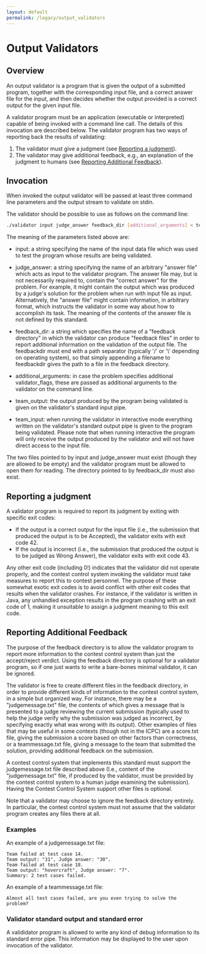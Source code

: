 ```yaml
---
layout: default
permalink: /legacy/output_validators
---
```

# Output Validators

## Overview

An output validator is a program that is given the output of a submitted
program, together with the corresponding input file, and a correct
answer file for the input, and then decides whether the output provided
is a correct output for the given input file.

A validator program must be an application (executable or interpreted)
capable of being invoked with a command line call. The details of this
invocation are described below. The validator program has two ways of
reporting back the results of validating:


1.  The validator must give a judgment (see [Reporting a
    judgment](#reporting-a-judgment "wikilink")).
2.  The validator may give additional feedback, e.g., an explanation of
    the judgment to humans (see [Reporting Additional Feedback](#reporting-additional-feedback "wikilink")).

## Invocation

When invoked the output validator will be passed at least three command
line parameters and the output stream to validate on stdin.

The validator should be possible to use as follows on the command line:

```sh
./validator input judge_answer feedback_dir [additional_arguments] < team_output [ > team_input ]
```

The meaning of the parameters listed above are:

  - input: a string specifying the name of the input data file which was
    used to test the program whose results are being validated.

  - judge\_answer: a string specifying the name of an arbitrary "answer
    file" which acts as input to the validator program. The answer file
    may, but is not necessarily required to, contain the "correct
    answer" for the problem. For example, it might contain the output
    which was produced by a judge's solution for the problem when run
    with input file as input. Alternatively, the "answer file" might
    contain information, in arbitrary format, which instructs the
    validator in some way about how to accomplish its task. The meaning
    of the contents of the answer file is not defined by this standard.

  - feedback\_dir: a string which specifies the name of a "feedback
    directory" in which the validator can produce "feedback files" in
    order to report additional information on the validation of the
    output file. The feedbackdir must end with a path separator
    (typically '/' or '\\' depending on operating system), so that
    simply appending a filename to feedbackdir gives the path to a file
    in the feedback directory.

  - additional\_arguments: in case the problem specifies additional
    validator\_flags, these are passed as additional arguments to the
    validator on the command line.

  - team\_output: the output produced by the program being validated is
    given on the validator's standard input pipe.

  - team\_input: when running the validator in interactive mode
    everything written on the validator's standard output pipe is given
    to the program being validated. Please note that when running
    interactive the program will only receive the output produced by the
    validator and will not have direct access to the input file.

The two files pointed to by input and judge\_answer must exist (though
they are allowed to be empty) and the validator program must be allowed
to open them for reading. The directory pointed to by feedback\_dir must
also exist.

## Reporting a judgment

A validator program is required to report its judgment by exiting with
specific exit codes:

  - If the output is a correct output for the input file (i.e., the
    submission that produced the output is to be Accepted), the
    validator exits with exit code 42.
  - If the output is incorrect (i.e., the submission that produced the
    output is to be judged as Wrong Answer), the validator exits with
    exit code 43.

Any other exit code (including 0\!) indicates that the validator did not
operate properly, and the contest control system invoking the validator
must take measures to report this to contest personnel. The purpose of
these somewhat exotic exit codes is to avoid conflict with other exit
codes that results when the validator crashes. For instance, if the
validator is written in Java, any unhandled exception results in the
program crashing with an exit code of 1, making it unsuitable to assign
a judgment meaning to this exit code.

## Reporting Additional Feedback

The purpose of the feedback directory is to allow the validator program
to report more information to the contest control system than just the
accept/reject verdict. Using the feedback directory is optional for a
validator program, so if one just wants to write a bare-bones minimal
validator, it can be ignored.

The validator is free to create different files in the feedback
directory, in order to provide different kinds of information to the
contest control system, in a simple but organized way. For instance,
there may be a "judgemessage.txt" file, the contents of which gives a
message that is presented to a judge reviewing the current submission
(typically used to help the judge verify why the submission was judged
as incorrect, by specifying exactly what was wrong with its output).
Other examples of files that may be useful in some contexts (though not
in the ICPC) are a score.txt file, giving the submission a score based
on other factors than correctness, or a teammessage.txt file, giving a
message to the team that submitted the solution, providing additional
feedback on the submission.

A contest control system that implements this standard must support the
judgemessage.txt file described above (I.e., content of the
"judgemessage.txt" file, if produced by the validator, must be provided
by the contest control system to a human judge examining the
submission). Having the Contest Control System support other files is
optional.

Note that a validator may choose to ignore the feedback directory
entirely. In particular, the contest control system must not assume that
the validator program creates any files there at all.

### Examples

An example of a judgemessage.txt file:

```text
Team failed at test case 14.
Team output: "31", Judge answer: "30".
Team failed at test case 18.
Team output: "hovercraft", Judge answer: "7".
Summary: 2 test cases failed.
```

An example of a teammessage.txt file:

```text
Almost all test cases failed, are you even trying to solve the problem?
```

### Validator standard output and standard error

A valididator program is allowed to write any kind of debug information
to its standard error pipe. This information may be displayed to the
user upon invocation of the validator.
